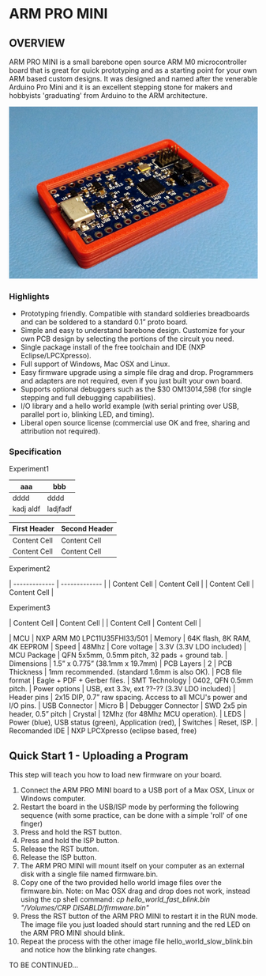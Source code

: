 ARM PRO MINI
============

## OVERVIEW

ARM PRO MINI is a small barebone open source ARM M0 microcontroller board that is great for 
quick prototyping and as a starting point for your own ARM based custom designs. 
It was designed and named after the venerable Arduino Pro Mini and it is an excellent 
stepping stone for makers and hobbyists 'graduating' from Arduino to the ARM architecture.

![](www/arm_pro_mini.jpg)

### Highlights

* Prototyping friendly. Compatible with standard soldieries breadboards and can be soldered to a standard 0.1” proto board.
* Simple and easy to understand barebone design. Customize for your own PCB design by selecting the portions of the circuit you need.
* Single package install of the free toolchain and IDE (NXP Eclipse/LPCXpresso).
* Full support of Windows, Mac OSX and Linux.
* Easy firmware upgrade using a simple file drag and drop. Programmers and adapters are not required, even if you just built your own board.
* Supports optional debuggers such as the $30 OM13014,598 (for single stepping and full debugging capabilities).
* I/O library and a hello world example (with serial printing over USB, parallel port io, blinking LED, and timing).
* Liberal open source license (commercial use OK and free, sharing and attribution not required).

### Specification

Experiment1

aaa | bbb
---- | ----
dddd | dddd
kadj aldf | ladjfadf

First Header  | Second Header
------------- | -------------
Content Cell  | Content Cell
Content Cell  | Content Cell

Experiment2

| ------------- | ------------- |
| Content Cell  | Content Cell  |
| Content Cell  | Content Cell  |

Experiment3

| Content Cell  | Content Cell  |
| Content Cell  | Content Cell  |


| MCU | NXP ARM M0 LPC11U35FHI33/501
| Memory | 64K flash, 8K RAM, 4K EEPROM
| Speed | 48Mhz
| Core voltage | 3.3V   (3.3V LDO included)
| MCU Package | QFN 5x5mm, 0.5mm pitch, 32 pads + ground tab.
| Dimensions | 1.5” x 0.775”  (38.1mm x 19.7mm)
| PCB Layers | 2
| PCB Thickness | 1mm recommended. (standard 1.6mm is also OK).
| PCB file format | Eagle + PDF + Gerber files.
| SMT Technology | 0402, QFN 0.5mm pitch.
| Power options | USB, ext 3.3v, ext ??-?? (3.3V LDO included) 
| Header pins | 2x15 DIP, 0.7” raw spacing. Access to all MCU's power and I/O pins.
| USB Connector | Micro B
| Debugger Connector | SWD 2x5 pin header, 0.5” pitch
| Crystal | 12Mhz (for 48Mhz MCU operation).
| LEDS | Power (blue), USB status (green), Application (red), 
| Switches | Reset, ISP.
| Recomanded IDE | NXP LPCXpresso (eclipse based, free)

## Quick Start 1 - Uploading a Program

This step will teach you how to load new firmware on your board.

1. Connect the ARM PRO MINI board to a USB port of a Max OSX, Linux or Windows computer.
2. Restart the board in the USB/ISP mode by performing the following sequence (with some practice, can be done with a simple 'roll' of one finger)
3. Press and hold the RST button.
4. Press and hold the ISP button.
5. Release the RST button.
6. Release the ISP button.
7. The ARM PRO MINI will mount itself on your computer as an external disk with a single file named firmware.bin.
8. Copy one of the two provided hello world image files over the firmware.bin. Note: on Mac OSX drag and drop does not work, instead using the cp shell command: *cp hello_world_fast_blink.bin "/Volumes/CRP DISABLD/firmware.bin"*
9. Press the RST button of the ARM PRO MINI to restart it in the RUN mode. The image file you just loaded should start running and the red LED on the ARM PRO MINI should blink.
10. Repeat the process with the other image file hello_world_slow_blink.bin  and notice how the blinking rate changes.

TO BE CONTINUED...


